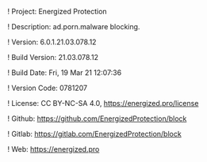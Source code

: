 ! Project: Energized Protection

! Description: ad.porn.malware blocking.

! Version: 6.0.1.21.03.078.12

! Build Version: 21.03.078.12

! Build Date: Fri, 19 Mar 21 12:07:36

! Version Code: 0781207

! License: CC BY-NC-SA 4.0, https://energized.pro/license

! Github: https://github.com/EnergizedProtection/block

! Gitlab: https://gitlab.com/EnergizedProtection/block


! Web: https://energized.pro

